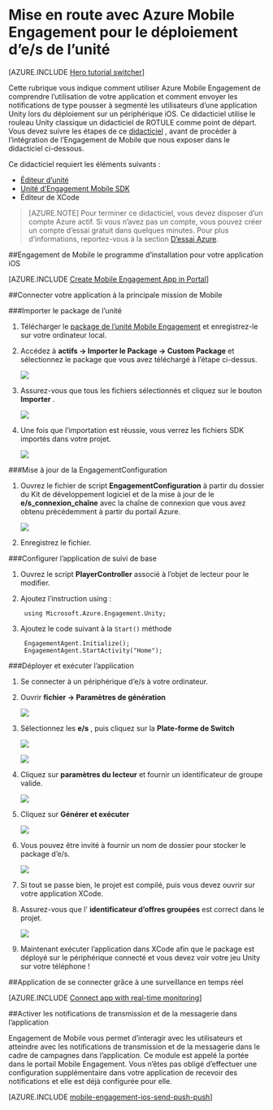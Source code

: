 <properties
    pageTitle="Mise en route avec Azure Mobile Engagement pour le déploiement d’e/s de l’unité"
    description="Découvrez comment utiliser Azure Mobile Engagement avec Analytique et d’envoyer des Notifications pour les applications Unity déployer sur des périphériques d’e/s."
    services="mobile-engagement"
    documentationCenter="unity"
    authors="piyushjo"
    manager="erikre"
    editor="" />

<tags
    ms.service="mobile-engagement"
    ms.workload="mobile"
    ms.tgt_pltfrm="mobile-unity-ios"
    ms.devlang="dotnet"
    ms.topic="hero-article"
    ms.date="08/19/2016"
    ms.author="piyushjo" />

# <a name="get-started-with-azure-mobile-engagement-for-unity-ios-deployment"></a>Mise en route avec Azure Mobile Engagement pour le déploiement d’e/s de l’unité

[AZURE.INCLUDE [Hero tutorial switcher](../../includes/mobile-engagement-hero-tutorial-switcher.md)]

Cette rubrique vous indique comment utiliser Azure Mobile Engagement de comprendre l’utilisation de votre application et comment envoyer les notifications de type pousser à segmenté les utilisateurs d’une application Unity lors du déploiement sur un périphérique iOS.
Ce didacticiel utilise le rouleau Unity classique un didacticiel de ROTULE comme point de départ. Vous devez suivre les étapes de ce [didacticiel](mobile-engagement-unity-roll-a-ball.md) , avant de procéder à l’intégration de l’Engagement de Mobile que nous exposer dans le didacticiel ci-dessous. 

Ce didacticiel requiert les éléments suivants :

+ [Éditeur d’unité](http://unity3d.com/get-unity)
+ [Unité d’Engagement Mobile SDK](https://aka.ms/azmeunitysdk)
+ Éditeur de XCode

> [AZURE.NOTE] Pour terminer ce didacticiel, vous devez disposer d’un compte Azure actif. Si vous n’avez pas un compte, vous pouvez créer un compte d’essai gratuit dans quelques minutes. Pour plus d’informations, reportez-vous à la section [D’essai Azure](https://azure.microsoft.com/pricing/free-trial/?WT.mc_id=A0E0E5C02&amp;returnurl=http%3A%2F%2Fazure.microsoft.com%2Fen-us%2Fdocumentation%2Farticles%2Fmobile-engagement-unity-ios-get-started).

##<a id="setup-azme"></a>Engagement de Mobile le programme d’installation pour votre application iOS

[AZURE.INCLUDE [Create Mobile Engagement App in Portal](../../includes/mobile-engagement-create-app-in-portal-new.md)]

##<a id="connecting-app"></a>Connecter votre application à la principale mission de Mobile

###<a name="import-the-unity-package"></a>Importer le package de l’unité

1. Télécharger le [package de l’unité Mobile Engagement](https://aka.ms/azmeunitysdk) et enregistrez-le sur votre ordinateur local. 

2. Accédez à **actifs -> Importer le Package -> Custom Package** et sélectionnez le package que vous avez téléchargé à l’étape ci-dessus. 

    ![][70] 

3. Assurez-vous que tous les fichiers sélectionnés et cliquez sur le bouton **Importer** . 

    ![][71] 

4. Une fois que l’importation est réussie, vous verrez les fichiers SDK importés dans votre projet.  

    ![][72] 

###<a name="update-the-engagementconfiguration"></a>Mise à jour de la EngagementConfiguration

1. Ouvrez le fichier de script **EngagementConfiguration** à partir du dossier du Kit de développement logiciel et de la mise à jour de le **e/s\_connexion\_chaîne** avec la chaîne de connexion que vous avez obtenu précédemment à partir du portail Azure.  

    ![][73]

2. Enregistrez le fichier. 

###<a name="configure-the-app-for-basic-tracking"></a>Configurer l’application de suivi de base

1. Ouvrez le script **PlayerController** associé à l’objet de lecteur pour le modifier. 

2. Ajoutez l’instruction using :

        using Microsoft.Azure.Engagement.Unity;

3. Ajoutez le code suivant à la `Start()` méthode
    
        EngagementAgent.Initialize();
        EngagementAgent.StartActivity("Home");

###<a name="deploy-and-run-the-app"></a>Déployer et exécuter l’application

1. Se connecter à un périphérique d’e/s à votre ordinateur. 

2. Ouvrir **fichier -> Paramètres de génération** 

    ![][40]

3. Sélectionnez les **e/s** , puis cliquez sur la **Plate-forme de Switch**

    ![][41]

    ![][42]

4. Cliquez sur **paramètres du lecteur** et fournir un identificateur de groupe valide. 

    ![][53]

5. Cliquez sur **Générer et exécuter**

    ![][54]

6. Vous pouvez être invité à fournir un nom de dossier pour stocker le package d’e/s. 

    ![][43]

7. Si tout se passe bien, le projet est compilé, puis vous devez ouvrir sur votre application XCode. 

8. Assurez-vous que l' **identificateur d’offres groupées** est correct dans le projet.  

    ![][75]

10. Maintenant exécuter l’application dans XCode afin que le package est déployé sur le périphérique connecté et vous devez voir votre jeu Unity sur votre téléphone ! 

##<a id="monitor"></a>Application de se connecter grâce à une surveillance en temps réel

[AZURE.INCLUDE [Connect app with real-time monitoring](../../includes/mobile-engagement-connect-app-with-monitor.md)]

##<a id="integrate-push"></a>Activer les notifications de transmission et de la messagerie dans l’application

Engagement de Mobile vous permet d’interagir avec les utilisateurs et atteindre avec les notifications de transmission et de la messagerie dans le cadre de campagnes dans l’application. Ce module est appelé la portée dans le portail Mobile Engagement.
Vous n’êtes pas obligé d’effectuer une configuration supplémentaire dans votre application de recevoir des notifications et elle est déjà configurée pour elle.

[AZURE.INCLUDE [mobile-engagement-ios-send-push-push](../../includes/mobile-engagement-ios-send-push.md)]

<!-- Images. -->
[40]: ./media/mobile-engagement-unity-ios-get-started/40.png
[41]: ./media/mobile-engagement-unity-ios-get-started/41.png
[42]: ./media/mobile-engagement-unity-ios-get-started/42.png
[43]: ./media/mobile-engagement-unity-ios-get-started/43.png
[53]: ./media/mobile-engagement-unity-ios-get-started/53.png
[54]: ./media/mobile-engagement-unity-ios-get-started/54.png
[70]: ./media/mobile-engagement-unity-ios-get-started/70.png
[71]: ./media/mobile-engagement-unity-ios-get-started/71.png
[72]: ./media/mobile-engagement-unity-ios-get-started/72.png
[73]: ./media/mobile-engagement-unity-ios-get-started/73.png
[74]: ./media/mobile-engagement-unity-ios-get-started/74.png
[75]: ./media/mobile-engagement-unity-ios-get-started/75.png
